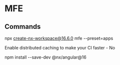 # MFE

## Commands

npx create-nx-workspace@16.6.0 mfe --preset=apps

Enable distributed caching to make your CI faster - No

npm install --save-dev @nx/angular@16
